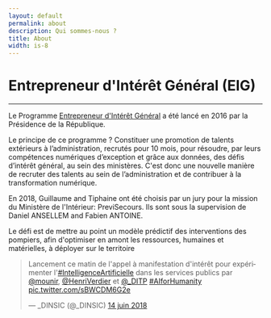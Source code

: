 ```yaml
---
layout: default
permalink: about
description: Qui sommes-nous ?
title: About
width: is-8
---
```


# Entrepreneur d'Intérêt Général (EIG)
----

Le Programme [Entrepreneur d'Intérêt Général](https://entrepreneur-interet-general.etalab.gouv.fr/) a été lancé en 2016 par la Présidence de la République.

Le principe de ce programme ? Constituer une promotion de talents extérieurs à l’administration, recrutés pour 10 mois, pour résoudre, par leurs compétences numériques d’exception et grâce aux données, des défis d’intérêt général, au sein des ministères. C'est donc une nouvelle manière de recruter des talents au sein de l’administration et de contribuer à la transformation numérique.

En 2018, Guillaume and Tiphaine ont été choisis par un jury pour la mission du Ministère de l'Intérieur: PreviSecours. Ils sont sous la supervision de Daniel ANSELLEM and Fabien ANTOINE.

Le défi est de mettre au point un modèle prédictif des interventions des pompiers, afin d'optimiser en amont les ressources, humaines et matérielles, à déployer sur le territoire


<div class="tweetClass">
    <blockquote class="twitter-tweet" data-lang="fr"><p lang="fr" dir="ltr">Lancement ce matin de l&#39;appel à manifestation d&#39;intérêt pour expérimenter l&#39;<a href="https://twitter.com/hashtag/IntelligenceArtificielle?src=hash&amp;ref_src=twsrc%5Etfw">#IntelligenceArtificielle</a> dans les services publics par <a href="https://twitter.com/mounir?ref_src=twsrc%5Etfw">@mounir</a>, <a href="https://twitter.com/HenriVerdier?ref_src=twsrc%5Etfw">@HenriVerdier</a> et <a href="https://twitter.com/_DITP?ref_src=twsrc%5Etfw">@_DITP</a> <a href="https://twitter.com/hashtag/AIforHumanity?src=hash&amp;ref_src=twsrc%5Etfw">#AIforHumanity</a> <a href="https://t.co/sBWCDM6G2e">pic.twitter.com/sBWCDM6G2e</a></p>&mdash; _DINSIC (@_DINSIC) <a href="https://twitter.com/_DINSIC/status/1007191128502915072?ref_src=twsrc%5Etfw">14 juin 2018</a></blockquote>
    <script async src="https://platform.twitter.com/widgets.js" charset="utf-8"></script>
</div>


<object data="./assets/pdf/presentation_ministre_juin2018.pdf" width="1000" height="1000" type='application/pdf'/>
